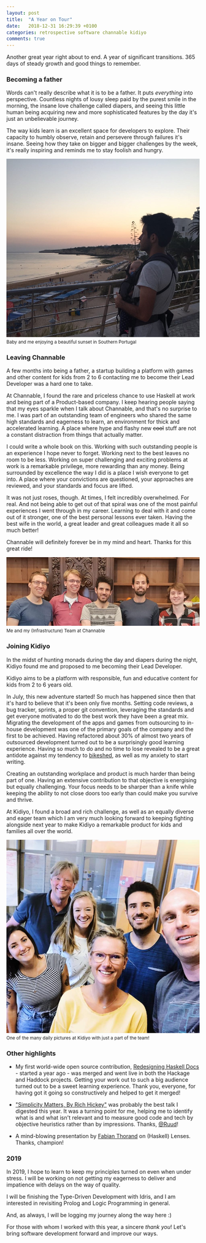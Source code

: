 ```yaml
---
layout: post
title:  "A Year on Tour"
date:   2018-12-31 16:29:39 +0100
categories: retrospective software channable kidiyo
comments: true
---
```

Another great year right about to end. A year of significant transitions. 365 days of steady growth and good things to remember.

### Becoming a father

Words can't really describe what it is to be a father. It puts _everything_ into perspective. Countless nights of lousy sleep paid by the purest smile in the morning, the insane love challenge called diapers, and seeing this little human being acquiring new and more sophisticated features by the day it's just an unbelievable journey.

The way kids learn is an excellent space for developers to explore. Their capacity to humbly observe, retain and persevere through failures it's insane. Seeing how they take on bigger and bigger challenges by the week, it's really inspiring and reminds me to stay foolish and hungry.

<img src="/images/babyandme.jpg"/><br>
<small>Baby and me enjoying a beautiful sunset in Southern Portugal</small>

### Leaving Channable

A few months into being a father, a startup building a platform with games and other content for kids from 2 to 6 contacting me to become their Lead Developer was a hard one to take.

At Channable, I found the rare and priceless chance to use Haskell at work and being part of a Product-based company. I keep hearing people saying that my eyes sparkle when I talk about Channable, and that's no surprise to me. I was part of an outstanding team of engineers who shared the same high standards and eagerness to learn, an environment for thick and accelerated learning. A place where hype and flashy new ~~cool~~ stuff are not a constant distraction from things that actually matter.

I could write a whole book on this. Working with such outstanding people is an experience I hope never to forget. Working next to the best leaves no room to be less. Working on super challenging and exciting problems at work is a remarkable privilege, more rewarding than any money. Being surrounded by excellence the way I did is a place I wish everyone to get into. A place where your convictions are questioned, your approaches are reviewed, and your standards and focus are lifted.

It was not just roses, though. At times, I felt incredibly overwhelmed. For real. And not being able to get out of that spiral was one of the most painful experiences I went through in my career. Learning to deal with it and come out of it stronger, one of the best personal lessons ever taken. Having the best wife in the world, a great leader and great colleagues made it all so much better!

Channable will definitely forever be in my mind and heart. Thanks for this great ride!

<img src="/images/channableinfrateam.jpeg"/><br>
<small>Me and my (Infrastructure) Team at Channable</small>


### Joining Kidiyo

In the midst of hunting monads during the day and diapers during the night,  Kidiyo found me and proposed to me becoming their Lead Developer.

Kidiyo aims to be a platform with responsible, fun and educative content for kids from 2 to 6 years old.

In July, this new adventure started! So much has happened since then that it's hard to believe that it's been only five months. Setting code reviews, a bug tracker, sprints, a proper git convention, leveraging the standards and get everyone motivated to do the best work they have been a great mix. Migrating the development of the apps and games from outsourcing to in-house development was one of the primary goals of the company and the first to be achieved. Having refactored about 30% of almost two years of outsourced development turned out to be a surprisingly good learning experience. Having so much to do and no time to lose revealed to be a great antidote against my tendency to [bikeshed](https://www.freebsd.org/doc/en/articles/mailing-list-faq/bikeshed.html), as well as my anxiety to start writing.

Creating an outstanding workplace and product is much harder than being part of one. Having an extensive contribution to that objective is energising but equally challenging. Your focus needs to be sharper than a knife while keeping the ability to not close doors too early than could make you survive and thrive.

At Kidiyo, I found a broad and rich challenge, as well as an equally diverse and eager team which I am very much looking forward to keeping fighting alongside next year to make Kidiyo a remarkable product for kids and families all over the world.

<img src="/images/kidiyoteam.jpg"/><br>
<small>One of the many daily pictures at Kidiyo with just a part of the team!</small>

### Other highlights

- My first world-wide open source contribution, [Redesigning Haskell Docs](https://nunoalexandre.com/2018/02/04/redesigning-haskell-docs) - started a year ago - was merged and went live in both the Hackage and Haddock projects. Getting your work out to such a big audience turned out to be a sweet learning experience. Thank you, everyone, for having got it going so constructively and helped to get it merged!

- ["Simplicity Matters, By Rich Hickey"](https://www.youtube.com/watch?v=rI8tNMsozo0&t=93s) was probably the best talk I digested this year. It was a turning point for me, helping me to identify what is and what isn't relevant and to measure good code and tech by objective heuristics rather than by impressions. Thanks, [@Ruud](https://ruudvanasseldonk.com/)!

- A mind-blowing presentation by [Fabian Thorand](https://github.com/fatho) on (Haskell) Lenses. Thanks, champion!

### 2019

In 2019, I hope to learn to keep my principles turned on even when under stress. I will be working on not getting my eagerness to deliver and impatience with delays on the way of quality.

I will be finishing the Type-Driven Development with Idris, and I am interested in revisiting Prolog and Logic Programming in general.

And, as always, I will be logging my journey along the way here :)

For those with whom I worked with this year, a sincere _thank you_! Let's bring software development forward and improve our ways.
